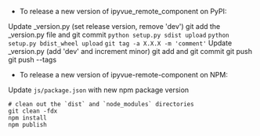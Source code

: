 - To release a new version of ipyvue_remote_component on PyPI:

Update _version.py (set release version, remove 'dev')
git add the _version.py file and git commit
`python setup.py sdist upload`
`python setup.py bdist_wheel upload`
`git tag -a X.X.X -m 'comment'`
Update _version.py (add 'dev' and increment minor)
git add and git commit
git push
git push --tags

- To release a new version of ipyvue-remote-component on NPM:

Update `js/package.json` with new npm package version

```
# clean out the `dist` and `node_modules` directories
git clean -fdx
npm install
npm publish
```